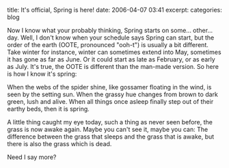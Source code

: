 title: It's official, Spring is here!
date: 2006-04-07 03:41
excerpt: 
categories: blog

Now I know what your probably thinking, Spring starts on some... other... day. Well, I don't know when your schedule says Spring can start, but the order of the earth (OOTE, pronounced "ooh-t") is usually a bit different. Take winter for instance, winter can sometimes extend into May, sometimes it has gone as far as June. Or it could start as late as February, or as early as July. It's true, the OOTE is different than the man-made version. So here is how I know it's spring:

When the webs of the spider shine, like gossamer floating in the wind, is seen by the setting sun. When the grassy hue changes from brown to dark green, lush and alive. When all things once asleep finally step out of their earthy beds, then it is spring.

A little thing caught my eye today, such a thing as never seen before, the grass is now awake again. Maybe you can't see it, maybe you can: The difference between the grass that sleeps and the grass that is awake, but there is also the grass which is dead.

Need I say more?